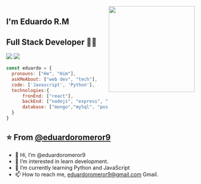 <img align='right' src="https://media.giphy.com/media/M9gbBd9nbDrOTu1Mqx/giphy.gif" width="230">

## I'm Eduardo R.M
## Full Stack Developer 👨‍💻

[![](https://img.shields.io/badge/LinkedIn-Eduardo-blue)](https://www.linkedin.com/in/eduardor9/)
[![](https://img.shields.io/badge/Gmail-eduardoromeror9%40gmail.com-red)](mailto:eduardoromeror9@gmail.com)


```javascript
const eduardo = {
  pronouns: ["He", "Him"],
  askMeAbout: ["web dev", "tech"],
  code: ['Javascript', 'Python'],
  technologies:{
      fronEnd: ["react"],
      backEnd: ["nodejs", "express", "python"],
      database: ["mongo","mySql", "postgreSQL"],
  }
}
```
⭐️ From [@eduardoromeror9](https://www.linkedin.com/in/eduardor9/)
---







- 👋 Hi, I’m @eduardoromeror9
- 👀 I’m interested in learn development.
- 🌱 I’m currently learning Python and JavaScript
- 📫 How to reach me, eduardoromeror9@gmail.com Gmail.
